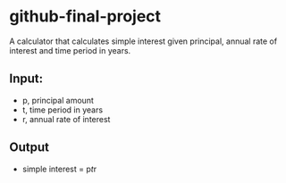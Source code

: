 # github-final-project

A calculator that calculates simple interest given principal, annual rate of interest and time period in years.
## Input:
   * p, principal amount
   * t, time period in years
   * r, annual rate of interest
## Output
   * simple interest = p*t*r
